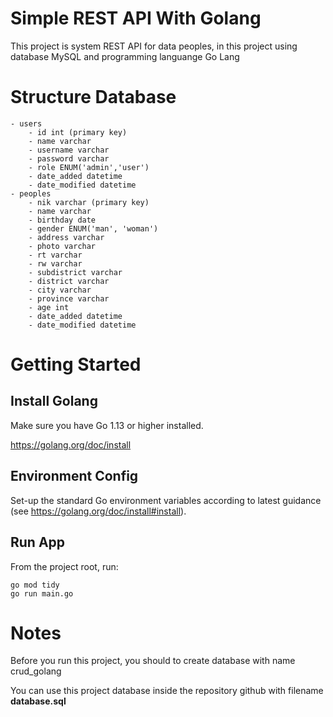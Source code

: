 # Simple REST API With Golang
This project is system REST API for data peoples, in this project using database MySQL and programming languange Go Lang


# Structure Database
```
- users
    - id int (primary key)
    - name varchar
    - username varchar
    - password varchar
    - role ENUM('admin','user')
    - date_added datetime
    - date_modified datetime
- peoples
    - nik varchar (primary key)
    - name varchar
    - birthday date
    - gender ENUM('man', 'woman')
    - address varchar
    - photo varchar
    - rt varchar
    - rw varchar
    - subdistrict varchar
    - district varchar
    - city varchar
    - province varchar
    - age int
    - date_added datetime
    - date_modified datetime
```

# Getting Started
## Install Golang

Make sure you have Go 1.13 or higher installed.

https://golang.org/doc/install

## Environment Config

Set-up the standard Go environment variables according to latest guidance (see https://golang.org/doc/install#install).

## Run App
From the project root, run:
```
go mod tidy
go run main.go
```

# Notes
Before you run this project, you should to create database with name crud_golang

You can use this project database inside the repository github with filename **database.sql**